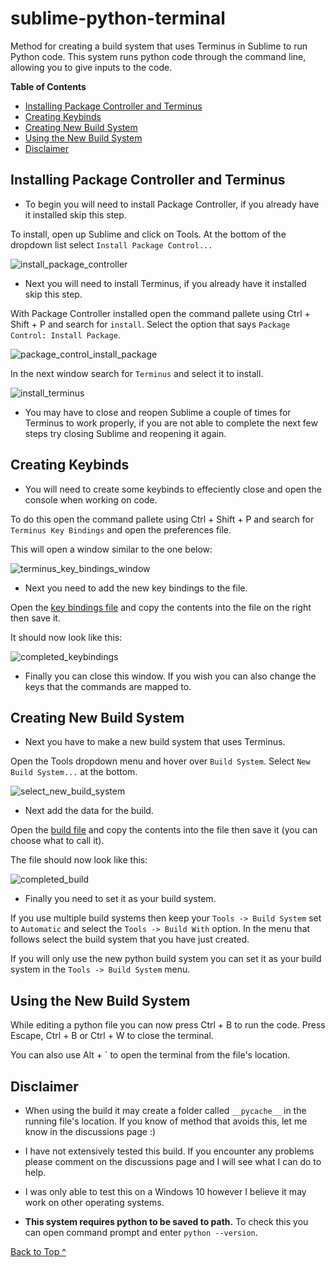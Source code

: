 # sublime-python-terminal
Method for creating a build system that uses Terminus in Sublime to run Python code. This system runs python code through the command line, allowing you to give inputs to the code.

**Table of Contents**

* [Installing Package Controller and Terminus](#package-controller)
* [Creating Keybinds](#keybinds)
* [Creating New Build System](#build)
* [Using the New Build System](#usage)
* [Disclaimer](#disclaimer)


<a name="package-controller"></a>
## Installing Package Controller and Terminus ##

* To begin you will need to install Package Controller, if you already have it installed skip this step.

To install, open up Sublime and click on Tools. At the bottom of the dropdown list select `Install Package Control...`

![install_package_controller](images/step1.png)

* Next you will need to install Terminus, if you already have it installed skip this step.

With Package Controller installed open the command pallete using Ctrl + Shift + P and search for `install`. Select the option that says `Package Control: Install Package`.

![package_control_install_package](images/step2.png)

In the next window search for `Terminus` and select it to install.

![install_terminus](images/step3.png)

* You may have to close and reopen Sublime a couple of times for Terminus to work properly, if you are not able to complete the next few steps try closing Sublime and reopening it again.


<a name="keybinds"></a>
## Creating Keybinds ##

* You will need to create some keybinds to effeciently close and open the console when working on code.

To do this open the command pallete using Ctrl + Shift + P and search for `Terminus Key Bindings` and open the preferences file.

This will open a window similar to the one below:

![terminus_key_bindings_window](images/step4.png)

* Next you need to add the new key bindings to the file.

Open the [key bindings file](keybindings.json) and copy the contents into the file on the right then save it.

It should now look like this:

![completed_keybindings](images/step5.png)

* Finally you can close this window. If you wish you can also change the keys that the commands are mapped to.


<a name="build"></a>
## Creating New Build System ##

* Next you have to make a new build system that uses Terminus.

Open the Tools dropdown menu and hover over `Build System`. Select `New Build System...` at the bottom.

![select_new_build_system](images/step6.png)

* Next add the data for the build.

Open the [build file](build.json) and copy the contents into the file then save it (you can choose what to call it).

The file should now look like this:

![completed_build](images/step7.png)

* Finally you need to set it as your build system.

If you use multiple build systems then keep your `Tools -> Build System` set to `Automatic` and select the `Tools -> Build With` option. In the menu that follows select the build system that you have just created.

If you will only use the new python build system you can set it as your build system in the `Tools -> Build System` menu.


<a name="usage"></a>
## Using the New Build System ##

While editing a python file you can now press Ctrl + B to run the code. Press Escape, Ctrl + B or Ctrl + W to close the terminal.

You can also use Alt + \` to open the terminal from the file's location.


<a name="disclaimer"></a>
## Disclaimer ##

- When using the build it may create a folder called `__pycache__` in the running file's location. If you know of method that avoids this, let me know in the discussions page :)

- I have not extensively tested this build. If you encounter any problems please comment on the discussions page and I will see what I can do to help.

- I was only able to test this on a Windows 10 however I believe it may work on other operating systems.

- **This system requires python to be saved to path.** To check this you can open command prompt and enter `python --version`.

[Back to Top ^](#sublime-python-terminal)

